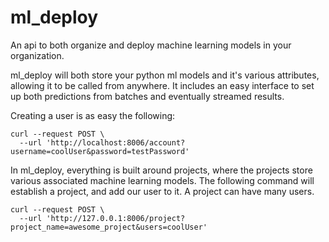 # ml_deploy
An api to both organize and deploy machine learning models in your organization.

ml_deploy will both store your python ml models and it's various attributes, allowing it to be called from anywhere.
It includes an easy interface to set up both predictions from batches and eventually streamed results.

Creating a user is as easy the following:
```shell
curl --request POST \
  --url 'http://localhost:8006/account?username=coolUser&password=testPassword'
```

In ml_deploy, everything is built around projects, where the projects store various
associated machine learning models. 
The following command will establish a project, and add our user to it. A project
can have many users.
```shell
curl --request POST \
  --url 'http://127.0.0.1:8006/project?project_name=awesome_project&users=coolUser'
```